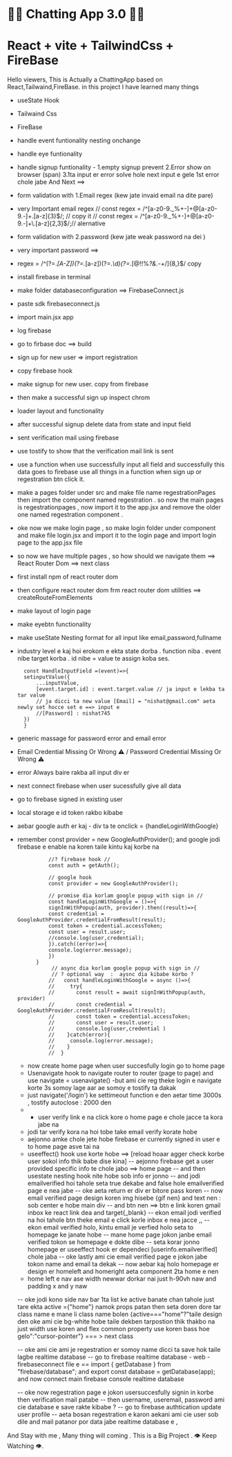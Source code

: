 

# 🚀🚀 Chatting App 3.0 🚀🚀
# React + vite + TailwindCss + FireBase


Hello viewers, This is Actually a ChattingApp based on React,Tailwaind,FireBase.
in this project I have learned many things

- useState Hook
- Tailwaind Css 
- FireBase
- handle event funtionality nesting onchange
- handle eye funtionality
- handle signup funtionality - 1.empty signup prevent 2.Error show on browser (span) 3.1ta input er error solve hole next input e gele 1st error chole jabe And Next ==>

- form validation with 1.Email regex (kew jate invaid email na dite pare) 
- very Important email regex // const regex = /^[a-z0-9._%+-]+@[a-z0-9.-]+\.[a-z]{3}$/; // copy it 
                    //  const regex = /^[a-z0-9._%+-]+@[a-z0-9.-]+\.[a-z]{2,3}$/;// alernative

- form validation with 2.password (kew jate weak password na dei )  
- very important password ==>
- regex  = /^(?=.*[A-Z])(?=.*[a-z])(?=.*\d)(?=.*[@$!%*?&.\-+*/])[A-Za-z\d@$!%*?&.\-+*/]{8,}$/  copy  
- install firebase in terminal
- make folder databaseconfiguration ==> FirebaseConnect.js
- paste sdk firebaseconnect.js
- import main.jsx app
- log firebase 
- go to firbase doc ==> build
- sign up for new user => import registration
- copy firebase hook 
- make signup for new user. copy from firebase
- then make a successful sign up inspect chrom
- loader layout and functionality
- after successful signup delete data from state and input field
- sent verification mail using firebase
- use tostify to show that the verification mail link is sent 
- use a function when use successfully input all field and successfully this data goes to firebase use all things in a function when sign up or regestration btn click it.
- make a pages folder under src and make file name regestrationPages then import the component named regestration . so now the main pages is regestrationpages , now import it to the app.jsx and remove the older one named regestration component . 

- oke now we make login page , so make login folder under component and make file login.jsx and import it to the login page and import login page to the app.jsx file 
- so now we have multiple pages , so how should we navigate them ==> React Router Dom ==> next class
- first install npm of react router dom 
- then configure react router dom frm react router dom utilities ==> createRouteFromElements
- make layout of login page 
- make eyebtn functionality
- make useState Nesting format for all input like email,password,fullname
- industry level e kaj hoi erokom e ekta state dorba . function niba . event nibe target korba . id nibe = value te assign koba ses. 

        const HandleInputField =(event)=>{
        setinputValue({
            ...inputValue,
            [event.target.id] : event.target.value // ja input e lekba ta tar value
            // ja dicci ta new value [Email] = "nishat@gmail.com" aeta newly set hocce set e ==> input e
            //[Password] : nishat745
        })
        }
- generic massage for password error and email error
- Email Credential Missing Or Wrong ⚠️ / Password Credential Missing Or Wrong ⚠️
- error Always baire rakba  all input div er
- next connect firebase when user sucessfully give all data 
- go to firebase signed in existing user
- local storage e id token rakbo kibabe 
- aebar google auth er kaj - div ta te onclick = {handleLoginWithGoogle}
- remember   const provider = new GoogleAuthProvider(); and google jodi firebase e enable na koren taile kintu kaj korbe na


                
                //? firebase hook //
                const auth = getAuth();

                // google hook
                const provider = new GoogleAuthProvider();
                
                // promise dia korlam google popup with sign in //
                const handleLoginWithGoogle = ()=>{
                signInWithPopup(auth, provider).then((result)=>{
                const credential = GoogleAuthProvider.credentialFromResult(result);
                const token = credential.accessToken;
                const user = result.user;
                //console.log(user,credential);
                }).catch((error)=>{
                console.log(error.message);
                })
            }
                 // async dia korlam google popup with sign in //
                 // ? optional way  :  aysnc dia kibabe korbo ?
                //   const handleLoginWithGoogle = async ()=>{
                //     try{
                //       const result = await signInWithPopup(auth, provider)
                //       const credential = GoogleAuthProvider.credentialFromResult(result);
                //       const token = credential.accessToken;
                //       const user = result.user;
                //       console.log(user,credential )
                //    }catch(error){
                //     console.log(error.message);
                //    }
                //  }

  - now create home page when user succesfully login go to home page
  - Usenavigate hook to navigate router to router (page to page) and use navigate = usenavigate()
  -but ami cie reg theke login e navigate korte 3s somoy lage aar ae somoy e tostify ta dakak
  - just navigate('/login') ke settimeout function e den aetar time 3000s , tostify autoclose : 2000 den
  - - user verify link e na click kore o home page e chole jacce ta kora jabe na 
  - jodi tar verify kora na hoi tobe take email verify korate hobe 
  - aejonno amke chole jete hobe firebase er currently signed in user e to home page asve tai na
  - useeffect() hook use korte hobe ==> [reload hoaar agger check korbe user sokol info thik babe dise kina]
  -- aejonno firebase get a user provided specific info te chole jabo ==> home page
  -- and then usestate nesting hook nite hobe sob info er jonno 
  -- and jodi emailverified hoi tahole seta true dekabe and false hole emailverified page e nea jabe
  -- oke aeta return er div er bitore pass koren 
  -- now email verified page design koren img hisebe {gif nen} and text nen : sob center e hobe main div
  -- and btn nen ==> btn e link koren gmail inbox ke react link dea and target{_blank}
  -- ekon email jodi verified na hoi tahole btn theke email e click korle inbox e nea jacce ,,
  -- ekon email verified holo, kintu email je verfied holo seta to homepage ke janate hobe
  -- mane home page jokon janbe email verified tokon se homepage e dokte dibe
  -- seta korar jonno homepage er useeffect hook er dependeci [userinfo.emailverified] chole jaba
  -- oke lastly ami cie email verified page e jokon jabe tokon name and email ta dekak
  -- now aebar kaj holo homepage er design er homeleft and homeright aeta component 2ta home e nen
  - home left e nav ase width newwar dorkar nai just h-90vh naw  and padding x and y naw

  -- oke jodi kono side nav bar 1ta list ke active banate chan tahole just tare ekta active ={"home"} namok props patan then seta doren dore tar class name e mane li class name bolen {active==="home"?"taile design den oke ami cie bg-white hobe taile dekben tarpostion thik thakbo na just width use koren and flex common property use koren bass hoe gelo":"cursor-pointer"} === > next class 

  -- oke ami cie ami je regestration er somoy name dicci ta save hok taile lagbe realtime database
  -- go to firebase realtime database - web - firebaseconnect file e == import { getDatabase } from "firebase/database";
  and export const database = getDatabase(app);
  and now connect main firebase console realtime database

  -- oke now regestration page e jokon usersuccesfully signin in korbe then verification mail patabe 
  -- then username, useremail, password ami cie database e save rakte kibabe ? 
  -- go to firebase authtication update user profile 
  -- aeta bosan regestration e karon aekani ami cie user sob dile and mail patanor por data jabe realtime database e ,
  

And Stay with me , Many thing will coming . This is a Big Project . 👁️ Keep Watching 👁️.
